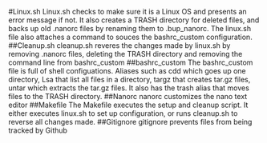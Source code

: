 #Linux.sh
Linux.sh checks to make sure it is a Linux OS and presents an error message if not. It also creates a TRASH directory for deleted files, and backs up old .nanorc files by renaming them to .bup_nanorc. The linux.sh file also attaches a command to souces the bashrc_custom configuration.
##Cleanup.sh
cleanup.sh reveres the changes made by linux.sh by removing .nanorc files, deleting the TRASH directory and removing the command line from bashrc_custom
##bashrc_custom
The bashrc_custom file is full of shell configuations. Aliases such as cdd which goes up one directory, Lsa that list all files in a directory, targz that creates tar.gz files, untar which extracts the tar.gz files. It also has the trash alias that moves files to the TRASH directory.
##Nanorc 
nanorc customizes the nano text editor 
##Makefile
The Makefile executes the setup and cleanup script. It either executes linux.sh to set up configuration, or runs cleanup.sh to reverse all changes made.
##Gitignore
gitignore prevents files from being tracked by Github
